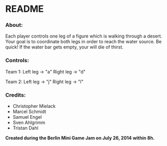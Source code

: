 # README #

### About: ###
Each player controls one leg of a figure which is walking through a desert.
Your goal is to coordinate both legs in order to reach the water source.
Be quick! If the water bar gets empty, your will die of thirst.

### Controls: ###
Team 1: 
Left leg -> "a"  Right leg -> "d"


Team 2:
Left leg -> "j"  Right leg -> "l"

### Credits: ###
* Christopher Mielack
* Marcel Schmidt
* Samuel Engel
* Sven Ahlgrimm
* Tristan Dahl


**Created during the Berlin Mini Game Jam on July 26, 2014 within 8h.**

